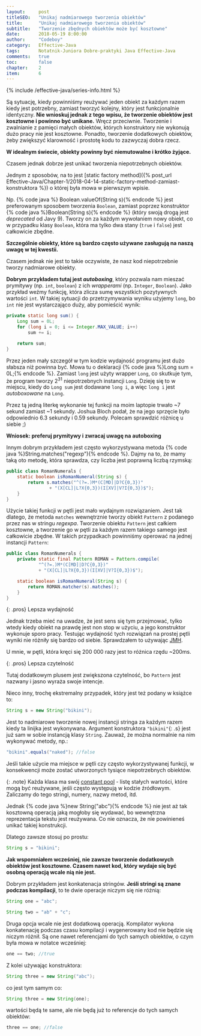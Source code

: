 ```yaml
---
layout:     post
titleSEO:   "Unikaj nadmiarowego tworzenia obiektów"
title:      "Unikaj nadmiarowego tworzenia obiektów"
subtitle:   "Tworzenie zbędnych obiektów może być kosztowne"
date:       2018-05-19 8:00:00
author:     "Codeboy"
category:   Effective-Java
tags:       Notatnik-Juniora Dobre-praktyki Java Effective-Java
comments:   true
toc:        false
chapter:    2
item:       6
---
```


{% include /effective-java/series-info.html %}

Są sytuację, kiedy powinniśmy reużywać jeden obiekt za każdym razem kiedy jest potrzebny, zamiast tworzyć kolejny, który jest funkcjonalnie identyczny. **Nie wnioskuj jednak z tego wpisu, że tworzenie obiektów jest kosztowne i powinno być unikane.** Wręcz przeciwnie. Tworzenie i zwalnianie z pamięci małych obiektów, których konstruktory nie wykonują dużo pracy nie jest kosztowne. Ponadto, tworzenie dodatkowych obiektów, żeby zwiększyć klarowność i prostotę kodu to zazwyczaj dobra rzecz.

**W idealnym świecie, obiekty powinny być niemutowalne i krótko żyjące.**

Czasem jednak dobrze jest unikać tworzenia niepotrzebnych obiektów.

Jednym z sposobów, na to jest [static factory method]({% post_url Effective-Java/Chapter-1/2018-04-14-static-factory-method-zamiast-konstruktora %}) o której była mowa w pierwszym wpisie.

Np. {% code java %} Boolean.valueOf(String s){% endcode %} jest preferowanym sposobem tworzenia `Boolean`, zamiast poprzez konstruktor {% code java %}Boolean(String s){% endcode %} (który swoją drogą jest *deprecated* od Javy 9). Tworzy on za każdym wywołaniem nowy obiekt, co w przypadku klasy `Boolean`, która ma tylko dwa stany (`true` i `false`) jest całkowicie zbędne.

**Szczególnie obiekty, które są bardzo często używane zasługują na naszą uwagę w tej kwestii.**

Czasem jednak nie jest to takie oczywiste, że nasz kod niepotrzebnie tworzy nadmiarowe obiekty.

**Dobrym przykładem tutaj jest *autoboxing***, który pozwala nam mieszać prymitywy (np. `int`, `boolean`) z ich *wrapperami* (np. `Integer`, `Boolean`). Jako przykład weźmy funkcję, która zlicza sumę wszystkich pozytywnych wartości `int`. W takiej sytuacji do przetrzymywania wyniku użyjemy `long`, bo `int` nie jest wystarczająco duży, aby pomieścić wynik:

```java
private static long sum() {
    Long sum = 0L;
    for (long i = 0; i <= Integer.MAX_VALUE; i++)
        sum += i;

    return sum;
}
```
Przez jeden mały szczegół w tym kodzie wydajność programu jest dużo słabsza niż powinna być. Mowa tu o deklaracji {% code java %}Long sum = 0L;{% endcode %}. Zamiast `long` jest użyty wrapper `Long`, co skutkuje tym, że program tworzy 2<sup>31</sup> niepotrzebnych instancji `Long`. Dzieję się to w miejscu, kiedy do `Long sum` jest dodawane `long i`, a więc `long i` jest *autoboxowane* na `Long`.

Przez tą jedną literkę wykonanie tej funkcji na moim laptopie trwało ~7 sekund zamiast ~1 sekundy. Joshua Bloch podał, że na jego sprzęcie było odpowiednio 6.3 sekundy i 0.59 sekundy. Polecam sprawdzić różnicę u siebie ;)

**Wniosek: preferuj prymitywy i zwracaj uwagę na autoboxing**

Innym dobrym przykładem jest często wykorzystywana metoda {% code java %}String.matches("regexp"){% endcode %}. Dajmy na to, że mamy taką oto metodę, która sprawdza, czy liczba jest poprawną liczbą rzymską:

```java
public class RomanNumerals {
    static boolean isRomanNumeral(String s) {
        return s.matches("^(?=.)M*(C[MD]|D?C{0,3})"
                + "(X[CL]|L?X{0,3})(I[XV]|V?I{0,3})$");
    }
}
```

Użycie takiej funkcji w pętli jest mało wydajnym rozwiązaniem. Jest tak dlatego, że metoda `matches` wewnętrznie tworzy obiekt `Pattern` z podanego przez nas w stringu *regexpa*. Tworzenie obiektu `Pattern` jest całkiem kosztowne, a tworzenie go w pętli za każdym razem takiego samego jest całkowicie zbędne. W takich przypadkach powinniśmy operować na jednej instancji `Pattern`:

```java
public class RomanNumerals {
    private static final Pattern ROMAN = Pattern.compile(
            "^(?=.)M*(C[MD]|D?C{0,3})"
            + "(X[CL]|L?X{0,3})(I[XV]|V?I{0,3})$");

    static boolean isRomanNumeral(String s) {
        return ROMAN.matcher(s).matches();
    }
}
```

{: .pros}
Lepsza wydajność

Jednak trzeba mieć na uwadze, że jest sens się tym przejmować, tylko wtedy kiedy obiekt na prawdę jest non stop w użyciu, a jego konstruktor wykonuje sporo pracy. Testując wydajność tych rozwiązań na prostej pętli wyniki nie różniły się bardzo od siebie. Sprawdzałem to używając [JMH](http://openjdk.java.net/projects/code-tools/jmh/).

U mnie, w pętli, która kręci się 200 000 razy jest to różnica rzędu ~200ms.

{: .pros}
Lepsza czytelność

Tutaj dodatkowym plusem jest zwiększona czytelność, bo `Pattern` jest nazwany i jasno wyraża swoje intencje.

Nieco inny, trochę ekstremalny przypadek, który jest też podany w książce to:

```java
String s = new String("bikini");
```

Jest to nadmiarowe tworzenie nowej instancji stringa za każdym razem kiedy ta linijka jest wykonywana. Argument konstruktora `"bikini"`{: .s} jest już sam w sobie instancją klasy `String`. Zauważ, że można normalnie na nim wykonywać metody, np.:

```java
"bikini".equals("naked"); //false
```

Jeśli takie użycie ma miejsce w pętli czy często wykorzystywanej funkcji, w konsekwencji może zostać utworzonych tysiące niepotrzebnych obiektów.

{: .note}
 Każda klasa ma swój [constant pool](https://en.wikipedia.org/wiki/Java_class_file#The_constant_pool) - listę stałych wartości, które mogą być reużywane, jeśli często występują w kodzie źródłowym. Zaliczamy do tego stringi, numery, nazwy metod, itd.

Jednak {% code java %}new String("abc"){% endcode %} nie jest aż tak kosztowną operacją jaką mogłoby się wydawać, bo wewnętrzna reprezentacja tekstu jest reużywana. Co nie oznacza, że nie powinieneś unikać takiej konstrukcji.

Dlatego zawsze stosuj po prostu:

```java
String s = "bikini";
```

**Jak wspomniałem wcześniej, nie zawsze tworzenie dodatkowych obiektów jest kosztowne. Czasem nawet kod, który wydaje się być osobną operacją wcale nią nie jest.**

Dobrym przykładem jest konkatenacja stringów. **Jeśli stringi są znane podczas kompilacji**, to te dwie operacje niczym się nie różnią:

```java
String one = "abc";
```

```java
String two = "ab" + "c";
```
Druga opcja wcale nie jest dodatkową operacją. Kompilator wykona konkatenację podczas czasu kompilacji i wygenerowany kod nie będzie się niczym różnił. Są one nawet referencjami do tych samych obiektów, o czym była mowa w notatce wcześniej:

```java
one == two; //true
```

Z kolei używając konstruktora:

```java
String three = new String("abc");
```

co jest tym samym co:

```java
String three = new String(one);
```

wartości będą te same, ale nie będą już to referencje do tych samych obiektów:

```java
three == one; //false
```